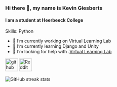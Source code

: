 ### Hi there 👋, my name is Kevin Giesberts
#### I am a student at Heerbeeck College

Skills: Python

- 🔭 I’m currently working on Virtual Learning Lab 
- 🌱 I’m currently learning Django and Unity
- 🤔 I’m looking for help with .[Virtual Learning Lab]('https://github.com/KevinGiesberts/Virtual-Learning-Lab')


[<img src='https://cdn.jsdelivr.net/npm/simple-icons@3.0.1/icons/github.svg' alt='github' height='40'>](https://github.com/KevinGiesberts)
[<img src='https://cdn.jsdelivr.net/npm/simple-icons@3.0.1/icons/reddit.svg' alt='Reddit' height='40'>](https://www.reddit.com/user/KevinGiesberts) 

![GitHub streak stats](https://github-readme-streak-stats.herokuapp.com/?user=KevinGiesberts)
